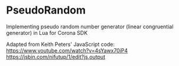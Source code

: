 # PseudoRandom
Implementing pseudo random number generator (linear congruential generator) in Lua for Corona SDK

Adapted from Keith Peters' JavaScript code:
https://www.youtube.com/watch?v=4sYawx70iP4
https://jsbin.com/nifutup/1/edit?js,output
